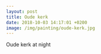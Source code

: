 ```yaml
---
layout: post
title: Oude kerk
date: 2018-10-03 14:17:01 +0200
image: /img/painting/oude-kerk.jpg
---
```


Oude kerk at night
